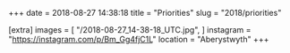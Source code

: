 +++
date = 2018-08-27 14:38:18
title = "Priorities"
slug = "2018/priorities"

[extra]
images = [
    "/2018-08-27_14-38-18_UTC.jpg",
]
instagram = "https://instagram.com/p/Bm_Gg4fjC1L"
location = "Aberystwyth"
+++


